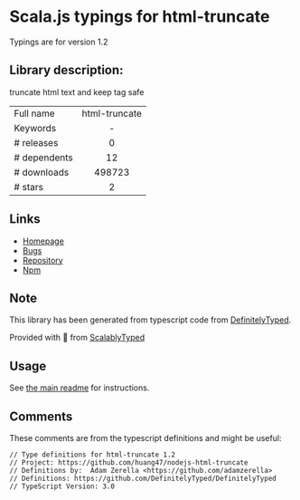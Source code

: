 
# Scala.js typings for html-truncate

Typings are for version 1.2

## Library description:
truncate html text and keep tag safe

|                    |                 |
| ------------------ | :-------------: |
| Full name          | html-truncate |
| Keywords           | - |
| # releases         | 0 |
| # dependents       | 12 |
| # downloads        | 498723 |
| # stars            | 2 |

## Links
- [Homepage](https://github.com/huang47/nodejs-html-truncate#readme)
- [Bugs](https://github.com/huang47/nodejs-html-truncate/issues)
- [Repository](https://github.com/huang47/nodejs-html-truncate)
- [Npm](https://www.npmjs.com/package/html-truncate)
    


## Note
This library has been generated from typescript code from [DefinitelyTyped](https://definitelytyped.org).

Provided with :purple_heart: from [ScalablyTyped](https://github.com/oyvindberg/ScalablyTyped)

## Usage
See [the main readme](../../readme.md) for instructions.

## Comments

These comments are from the typescript definitions and might be useful:
```
// Type definitions for html-truncate 1.2
// Project: https://github.com/huang47/nodejs-html-truncate
// Definitions by:  Adam Zerella <https://github.com/adamzerella>
// Definitions: https://github.com/DefinitelyTyped/DefinitelyTyped
// TypeScript Version: 3.0

```

